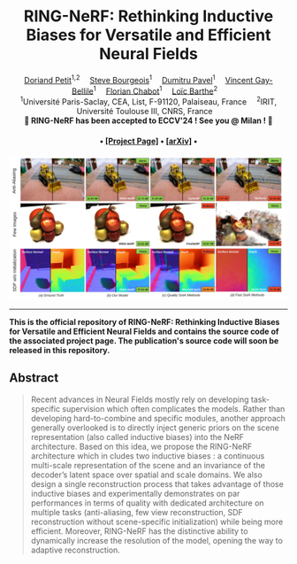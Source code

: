 <div align="center">

<h1>RING-NeRF: Rethinking Inductive Biases for Versatile and Efficient Neural Fields</h1>

<div>
    <a href='https://doriandpetit.com/' target='_blank'>Doriand Petit</a><sup>1,2</sup>&emsp;
    <a href='https://scholar.google.com/citations?hl=fr&user=Ym-suFYAAAAJ' target='_blank'>Steve Bourgeois</a><sup>1</sup>&emsp;
    <a href='https://cedric.cnam.fr/lab/en/author/paveld/' target='_blank'>Dumitru Pavel</a><sup>1</sup>&emsp;
    <a href='https://scholar.google.com/citations?user=kUVG8pIAAAAJ&hl=fr' target='_blank'>Vincent Gay-Bellile</a><sup>1</sup>&emsp;
    <a href='https://scholar.google.fr/citations?hl=fr&user=be4jSOIAAAAJ' target='_blank'>Florian Chabot</a><sup>1</sup>&emsp;
    <a href='https://www.irit.fr/~Loic.Barthe/' target='_blank'>Loïc Barthe</a><sup>2</sup>&emsp;
</div>
<div>
    <sup>1</sup>Université Paris-Saclay, CEA, List, F-91120, Palaiseau, France&emsp; 
    <sup>2</sup>IRIT, Université Toulouse III, CNRS, France&emsp; 
</div>

<div>
    <strong>🎉 RING-NeRF has been accepted to ECCV'24 ! See you @ Milan ! 🎉</strong>
</div>

<div>
    <h4 align="center">
        • <a href="https://cea-list.github.io/RING-NeRF/" target='_blank'>[Project Page]</a> • <a href="https://arxiv.org/abs/2312.03357" target='_blank'>[arXiv]</a> •
    </h4>
</div>

<img src="static/images/main.jpg" width="700px"/>

</div>

***
**This is the official repository of  RING-NeRF: Rethinking Inductive Biases for Versatile and Efficient Neural Fields and contains the source code of the associated project page. The publication's source code will soon be released in this repository.**

## Abstract
> Recent advances in Neural Fields mostly rely on developing task-specific supervision which often complicates the models. Rather than developing hard-to-combine and specific modules, another approach generally overlooked is to directly inject generic priors on the scene representation (also called inductive biases) into the NeRF architecture. Based on this idea, we propose the RING-NeRF architecture which in cludes two inductive biases : a continuous multi-scale representation of the scene and an invariance of the decoder’s latent space over spatial and scale domains. We also design a single reconstruction process that takes advantage of those inductive biases and experimentally demonstrates on par performances in terms of quality with dedicated architecture on multiple tasks (anti-aliasing, few view reconstruction, SDF reconstruction without scene-specific initialization) while being more efficient. Moreover, RING-NeRF has the distinctive ability to dynamically increase the resolution of the model, opening the way to adaptive reconstruction.











